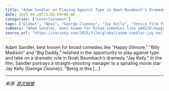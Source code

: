 ```yaml
---
title: "Adam Sandler on Playing Against Type in Noah Baumbach’s Dramedy ‘Jay Kelly’: ‘Holy S—, I Can’t Believe I’m Getting This Gift’"
date: 2025-08-28T13:05:09+08:00
categories: ["entertainment"]
tags: ["Global", "News", "George Clooney", "Jay Kelly", "Venice Film Festival"]
summary: "Adam Sandler, best known for broad comedies like &#8220;Happy Gilmore,&#8221; &#8220;Billy Madison&#8221; and &#8220;Big Daddy,&#8221; relished in the opportunity to play against type and take on a dr"
source_url: "https://variety.com/2025/film/global/adam-sandler-jay-kelly-gift-venice-press-conference-1236500654/"
---
```


Adam Sandler, best known for broad comedies like &#8220;Happy Gilmore,&#8221; &#8220;Billy Madison&#8221; and &#8220;Big Daddy,&#8221; relished in the opportunity to play against type and take on a dramatic role in Noah Baumbach&#8217;s dramedy &#8220;Jay Kelly.&#8221; In the film, Sandler portrays a straight-shooting manager to a spiraling movie star Jay Kelly (George Clooney). &#8220;Being in this [&#8230;]

---

*来源: [原文链接](https://variety.com/2025/film/global/adam-sandler-jay-kelly-gift-venice-press-conference-1236500654/)*
